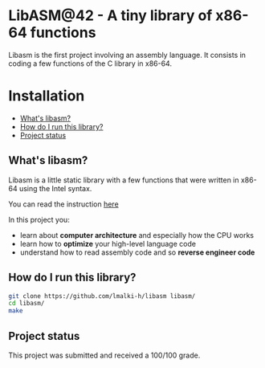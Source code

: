 # LibASM@42 - A tiny library of x86-64 functions
Libasm is the first project involving an assembly language. It consists in coding a few functions of the C library in x86-64.

# Installation
* [What's libasm?](#what's-libasm?)
* [How do I run this library?](#how-do-I-run-this-library?)
* [Project status](#project-status)


## What's libasm?

Libasm is a little static library with a few functions that were written in x86-64 using the Intel syntax.

You can read the instruction [here](libasm.subject.en.pdf)

In this project you:
- learn about **computer architecture** and especially how the CPU works
- learn how to **optimize** your high-level language code
- understand how to read assembly code and so **reverse engineer code**


## How do I run this library?

```bash
git clone https://github.com/lmalki-h/libasm libasm/
cd libasm/
make
```

## Project status
This project was submitted and received a 100/100 grade.
